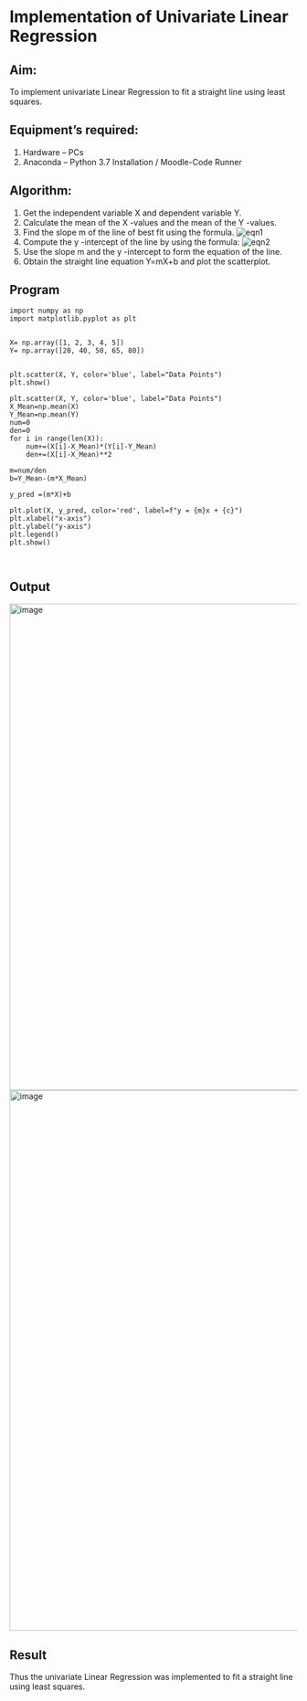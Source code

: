 # Implementation of Univariate Linear Regression
## Aim:
To implement univariate Linear Regression to fit a straight line using least squares.
## Equipment’s required:
1.	Hardware – PCs
2.	Anaconda – Python 3.7 Installation / Moodle-Code Runner
## Algorithm:
1.	Get the independent variable X and dependent variable Y.
2.	Calculate the mean of the X -values and the mean of the Y -values.
3.	Find the slope m of the line of best fit using the formula.
 ![eqn1](./eq1.jpg)
4.	Compute the y -intercept of the line by using the formula:
![eqn2](./eq2.jpg)  
5.	Use the slope m and the y -intercept to form the equation of the line.
6.	Obtain the straight line equation Y=mX+b and plot the scatterplot.
## Program
```
import numpy as np
import matplotlib.pyplot as plt


X= np.array([1, 2, 3, 4, 5])
Y= np.array([20, 40, 50, 65, 80])


plt.scatter(X, Y, color='blue', label="Data Points")
plt.show()
```

```
plt.scatter(X, Y, color='blue', label="Data Points")
X_Mean=np.mean(X)
Y_Mean=np.mean(Y)
num=0
den=0
for i in range(len(X)):
    num+=(X[i]-X_Mean)*(Y[i]-Y_Mean)
    den+=(X[i]-X_Mean)**2

m=num/den
b=Y_Mean-(m*X_Mean)

y_pred =(m*X)+b

plt.plot(X, y_pred, color='red', label=f"y = {m}x + {c}")
plt.xlabel("x-axis")
plt.ylabel("y-axis")
plt.legend()
plt.show()



```
## Output
<img width="1855" height="852" alt="image" src="https://github.com/user-attachments/assets/aa1e3a49-f22d-49a2-97b0-2d6d86ab72d3" />
<img width="1780" height="947" alt="image" src="https://github.com/user-attachments/assets/b19bc67a-b305-4ecd-b64c-e16d1a8e5237" />


## Result
Thus the univariate Linear Regression was implemented to fit a straight line using least squares.
